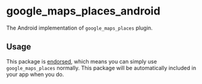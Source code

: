 # google_maps_places_android

The Android implementation of `google_maps_places` plugin.

## Usage

This package is [endorsed][endorsed_link], which means you can simply use `google_maps_places`
normally. This package will be automatically included in your app when you do.

[endorsed_link]: https://flutter.dev/docs/development/packages-and-plugins/developing-packages#endorsed-federated-plugin

